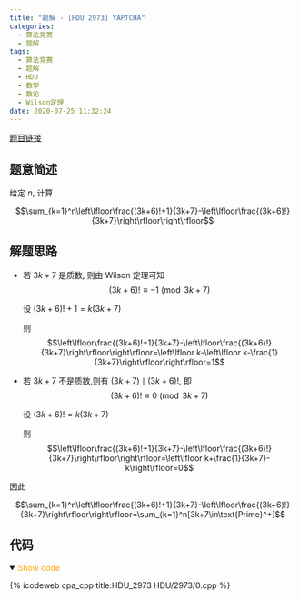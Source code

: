 ```yaml
---
title: "题解 - [HDU 2973] YAPTCHA"
categories:
  - 算法竞赛
  - 题解
tags:
  - 算法竞赛
  - 题解
  - HDU
  - 数学
  - 数论
  - Wilson定理
date: 2020-07-25 11:32:24
---
```


[题目链接](https://vjudge.net/problem/HDU-2973/origin)

<!-- more -->

## 题意简述

给定 $n$, 计算

$$\sum_{k=1}^n\left\lfloor\frac{(3k+6)!+1}{3k+7}-\left\lfloor\frac{(3k+6)!}{3k+7}\right\rfloor\right\rfloor$$

## 解题思路

- 若 $3k+7$ 是质数, 则由 Wilson 定理可知
  $$(3k+6)!\equiv-1\pmod{3k+7}$$

  设 $(3k+6)!+1=k(3k+7)$

  则
  $$\left\lfloor\frac{(3k+6)!+1}{3k+7}-\left\lfloor\frac{(3k+6)!}{3k+7}\right\rfloor\right\rfloor=\left\lfloor k-\left\lfloor k-\frac{1}{3k+7}\right\rfloor\right\rfloor=1$$

- 若 $3k+7$ 不是质数,则有 $(3k+7)\mid(3k+6)!$, 即
  $$(3k+6)!\equiv 0\pmod{3k+7}$$

  设 $(3k+6)!=k(3k+7)$

  则
  $$\left\lfloor\frac{(3k+6)!+1}{3k+7}-\left\lfloor\frac{(3k+6)!}{3k+7}\right\rfloor\right\rfloor=\left\lfloor k+\frac{1}{3k+7}-k\right\rfloor=0$$

因此

$$\sum_{k=1}^n\left\lfloor\frac{(3k+6)!+1}{3k+7}-\left\lfloor\frac{(3k+6)!}{3k+7}\right\rfloor\right\rfloor=\sum_{k=1}^n[3k+7\in\text{Prime}^+]$$

## 代码

<details open>
<summary><font color='orange'>Show code</font></summary>

{% icodeweb cpa_cpp title:HDU_2973 HDU/2973/0.cpp %}

</details>
